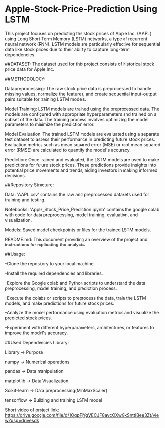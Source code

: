 # Apple-Stock-Price-Prediction Using LSTM

This project focuses on predicting the stock prices of Apple Inc. (AAPL) using Long Short-Term Memory (LSTM) networks, a type of recurrent neural network (RNN). LSTM models are particularly effective for sequential data like stock prices due to their ability to capture long-term dependencies.

##DATASET:
The dataset used for this project consists of historical stock price data for Apple Inc.

##METHODOLOGY:

Datapreprocessing: The raw stock price data is preprocessed to handle missing values, normalize the features, and create sequential input-output pairs suitable for training LSTM models.

Model Training: LSTM models are trained using the preprocessed data. The models are configured with appropriate hyperparameters and trained on a subset of the data. The training process involves optimizing the model parameters to minimize the prediction error.

Model Evaluation: The trained LSTM models are evaluated using a separate test dataset to assess their performance in predicting future stock prices. Evaluation metrics such as mean squared error (MSE) or root mean squared error (RMSE) are calculated to quantify the model's accuracy.

Prediction: Once trained and evaluated, the LSTM models are used to make predictions for future stock prices. These predictions provide insights into potential price movements and trends, aiding investors in making informed decisions.



##Repository Structure:

Data: 'AAPL.csv' contains the raw and preprocessed datasets used for training and testing.

Notebooks: 'Apple_Stock_Price_Prediction.ipynb' contains the google colab with code for data preprocessing, model training, evaluation, and visualization.

Models: Saved model checkpoints or files for the trained LSTM models.

README.md: This document providing an overview of the project and instructions for replicating the analysis.




##Usage:

-Clone the repository to your local machine.

-Install the required dependencies and libraries.

-Explore the Google colab and Python scripts to understand the data preprocessing, model training, and prediction process.

-Execute the colabs or scripts to preprocess the data, train the LSTM models, and make predictions for future stock prices.

-Analyze the model performance using evaluation metrics and visualize the predicted stock prices.

-Experiment with different hyperparameters, architectures, or features to improve the model's accuracy.



##Used Dependencies Library:


Library →	 Purpose

numpy 	→ Numerical operations

pandas	→ Data manipulation

matplotlib	→ Data Visualization

Scikit-learn	→ Data preprocessing(MinMaxScaler)

tensorflow	→ Building and training LSTM model


Short video of project link: https://drive.google.com/file/d/1OqpFjYgVECJF8avcOXwGkSnttIBee3Zt/view?usp=drivesdk

